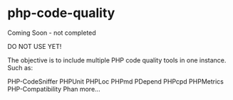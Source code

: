 # php-code-quality
Coming Soon - not completed

DO NOT USE YET!

The objective is to include multiple PHP code quality tools in one instance. Such as:

PHP-CodeSniffer
PHPUnit
PHPLoc
PHPmd
PDepend
PHPcpd
PHPMetrics
PHP-Compatibility
Phan
more...


